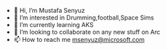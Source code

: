 - 👋 Hi, I’m Mustafa Senyuz
- 👀 I’m interested in Drumming,football,Space Sims
- 🌱 I’m currently learning AKS
- 💞️ I’m looking to collaborate on any new stuff on Arc
- 📫 How to reach me msenyuz@microsoft.com

<!---
masukey/masukey is a ✨ special ✨ repository because its `README.md` (this file) appears on your GitHub profile.
You can click the Preview link to take a look at your changes.
--->
